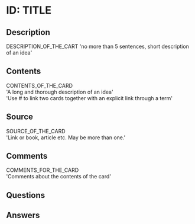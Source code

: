 # ID: TITLE

## Description
DESCRIPTION_OF_THE_CART
'no more than 5 sentences, short description of an idea'

## Contents
CONTENTS_OF_THE_CARD    
'A long and thorough description of an idea'    
'Use # to link two cards together with an explicit link through a term'

## Source
SOURCE_OF_THE_CARD   
'Link or book, article etc. May be more than one.'    

## Comments
COMMENTS_FOR_THE_CARD   
'Comments about the contents of the card'   

## Questions

## Answers

